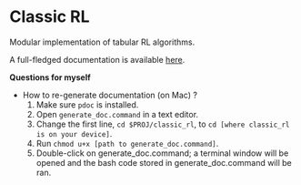 # Classic RL

Modular implementation of tabular RL algorithms.

A full-fledged documentation is available [here](https://zhihanyang2022.github.io/classic_rl/index.html).



**Questions for myself**

- How to re-generate documentation (on Mac) ?
    1. Make sure `pdoc` is installed.
    2. Open `generate_doc.command` in a text editor.
    3. Change the first line, `cd $PROJ/classic_rl`, to `cd [where classic_rl is on your device]`.
    4. Run `chmod u+x [path to generate_doc.command]`.
    5. Double-click on generate_doc.command; a terminal window will be opened and the bash code stored in generate_doc.command will be ran.

